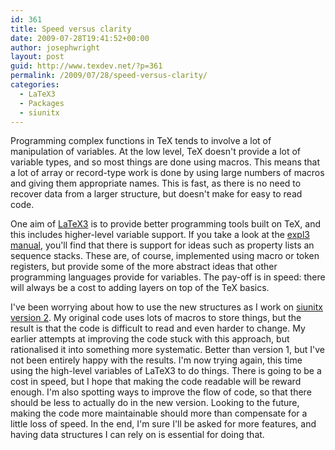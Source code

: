 ```yaml
---
id: 361
title: Speed versus clarity
date: 2009-07-28T19:41:52+00:00
author: josephwright
layout: post
guid: http://www.texdev.net/?p=361
permalink: /2009/07/28/speed-versus-clarity/
categories:
  - LaTeX3
  - Packages
  - siunitx
---
```

Programming complex functions in TeX tends to involve a lot of manipulation of variables. At the low level, TeX doesn't provide a lot of variable types, and so most things are done using macros. This means that a lot of array or record-type work is done by using large numbers of macros and giving them appropriate names. This is fast, as there is no need to recover data from a larger structure, but doesn't make for easy to read code.

One aim of [LaTeX3](https://www.latex-project.org/latex3.html) is to provide better programming tools built on TeX, and this includes higher-level variable support. If you take a look at the [expl3 manual](http://mirror.ctan.org/macros/latex/contrib/l3kernel/expl3.pdf), you'll find that there is support for ideas such as property lists an sequence stacks. These are, of course, implemented using macro or token registers, but provide some of the more abstract ideas that other programming languages provide for variables. The pay-off is in speed: there will always be a cost to adding layers on top of the TeX basics.

I've been worrying about how to use the new structures as I work on [siunitx version 2](https://github.com/josephwright/siunitx). My original code uses lots of macros to store things, but the result is that the code is difficult to read and even harder to change. My earlier attempts at improving the code stuck with this approach, but rationalised it into something more systematic. Better than version 1, but I've not been entirely happy with the results. I'm now trying again, this time using the high-level variables of LaTeX3 to do things. There is going to be a cost in speed, but I hope that making the code readable will be reward enough. I'm also spotting ways to improve the flow of code, so that there should be less to actually do in the new version. Looking to the future, making the code more maintainable should more than compensate for a little loss of speed. In the end, I'm sure I'll be asked for more features, and having data structures I can rely on is essential for doing that.
